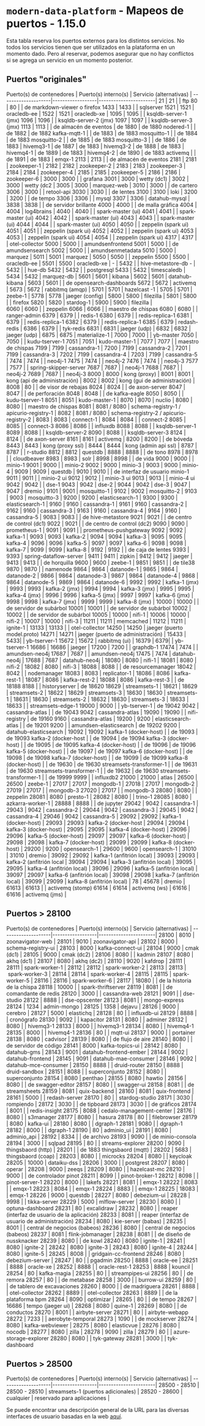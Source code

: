 # `modern-data-platform` - Mapeos de puertos - 1.15.0

Esta tabla reserva los puertos externos para los distintos servicios. No todos los servicios tienen que ser utilizados en la plataforma en un momento dado. Pero al reservar, podemos asegurar que no hay conflictos si se agrega un servicio en un momento posterior.

## Puertos "originales"

Puerto(s) de contenedores | Puerto(s) interno(s) | Servicio (alternativas) |
\--------------------|------------------|-----------------------|
21 | 21 | | ftp
80 | 80 | | de markdown-viewer o firefox
1433 | 1433 | | sqlserver
1521 | 1521 | oracledb-ee |
1522 | 1521 | oracledb-xe |
1095 | 1095 | | ksqldb-server-1 (jmx)
1096 | 1096 | | ksqldb-server-2 (jmx)
1097 | 1097 | | ksqldb-server-3 (jmx)
1113 | 1113 | | de almacén de eventos
| de 1880 | de 1880 nodered-1 |
| de 1882 | de 1882 kafka-mqtt-1 |
| de 1883 | de 1883 mosquitto-1 |
| de 1884 | de 1883 mosquitto-2 |
| de 1885 | de 1883 mosquitto-3 |
| de 1886 | de 1883 | hivemq3-1
| de 1887 | de 1883 | hivemq3-2
| de 1888 | de 1883 | hivemq4-1
| de 1889 | de 1883 | hivemq4-2
| de 1890 | de 1883 activemq |
| de 1891 | de 1883 | emqx-1
2113 | 2113 | | de almacén de eventos
2181 | 2181 | zookeeper-1 |
2182 | 2182 | zookeeper-2 |
2183 | 2183 | zookeeper-3 |
2184 | 2184 | zookeeper-4 |
2185 | 2185 | zookeeper-5 |
2186 | 2186 | zookeeper-6 |
3000 | 3000 | | grafana
3001 | 3000 | wetty (dc1) |
3002 | 3000 | wetty (dc2 |
3005 | 3000 | marquez-web |
3010 | 3000 | | de cartero
3006 | 3000 | | retool-api
3030 | 3030 | | de lentes
3100 | 3100 | loki |
3200 | 3200 | | de tempo
3306 | 3306 | | mysql
3307 | 3306 | datahub-mysql |
3838 | 3838 | | de servidor brillante
4000 | 4000 | | de malla gráfica
4004 | 4004 | log4brains |
4040 | 4040 | | spark-master (ui)
4041 | 4041 | | spark-master (ui)
4042 | 4042 | | spark-master (ui)
4043 | 4043 | | spark-master (ui)
4044 | 4044 | | spark-master (ui)
4050 | 4050 | | zeppelin (spark ui)
4051 | 4051 | | zeppelin (spark ui)
4052 | 4052 | | zeppelin (spark ui)
4053 | 4053 | | zeppelin (spark ui)
4054 | 4054 | | zeppelin (spark ui)
4317 | 4317 | | otel-collector
5000 | 5000 | | amundsenfrontend
5001 | 5000 | | de amundsensearch
5002 | 5000 | | amundsenmetadata
5010 | 5000 | marquez |
5011 | 5001 | marquez |
5050 | 5050 | | zeppelin
5500 | 5500 | oracledb-ee |
5501 | 5500 | oracledb-xe |
\-     | 5432 | | hive-metastore-db
\-     | 5432 | | hue-db
5432 | 5432 | | postgresql
5433 | 5432 | timescaledb |
5434 | 5432 | marquez-db |
5601 | 5601 | kibana |
5602 | 5601 | datahub-kibana |
5603 | 5601 | | de opensearch-dashboards
5672 | 5672 | activemq |
5673 | 5672 | rabbitmq (amqp) |
5701 | 5701 | hazelcast -1 |
5705 | 5701 | zeebe-1 |
5778 | 5778 | jaeger (config) |
5800 | 5800 | filezilla |
5801 | 5800 | | firefox
5820 | 5820 | stardog-1 |
5900 | 5900 | filezilla |\
6060 | 6060 | | zeppelin
6066 | 6066 | | maestro de chispas
6080 | 6080 | | ranger-admin
6379 | 6379 | | redis-1
6380 | 6379 | | redis-replica-1
6381 | 6379 | | redis-replica-1
6382 | 6379 | | redis-replica-1
6385 | 6379 | redash-redis |
6386 | 6379 | | tyk-redis
6831 | 6831 | jaeger (udp) |
6832 | 6832 | jaeger (udp) |
6875 | 6875 | materialize-1 |
7000 | 7000 | | yb-master
7050 | 7050 | | kudu-tserver-1
7051 | 7051 | kudo-master-1 |
7077 | 7077 | | maestro de chispas
7199 | 7199 | cassandra-1 |
7200 | 7199 | cassandra-2 |
7201 | 7199 | cassandra-3 |
7202 | 7199 | cassandra-4 |
7203 | 7199 | cassandra-5 |
7474 | 7474 | | neo4j-1
7475 | 7474 | | neo4j-2
7476 | 7474 | | neo4j-3
7577 | 7577 | | spring-skipper-server
7687 | 7687 | | neo4j-1
7688 | 7687 | | neo4j-2
7689 | 7687 | | neo4j-3
8000 | 8000 | kong (proxy) |
8001 | 8001 | kong (api de administración) |
8002 | 8002 | kong (gui de administración) |
8008 | 80 | | de visor de rebajas
8024 | 8024 | | de axon-server
8047 | 8047 | | de perforación
8048 | 8048 | | de kafka-eagle
8050 | 8050 | | kudu-tserver-1
8051 | 8051 | kudo-master-1 |
8070 | 8070 | nuclio |
8080 | 8080 | | maestro de chispas
8081 | 8081 / 8080 | schema-registry-1 / apicurio-registry-1 |
8082 | 8081 / 8080 | schema-registry-2 / apicurio-registry-2 |
8083 | 8083 | connect-1 |
8084 | 8084 | | connect-2
8085 | 8085 | | connect-3
8086 | 8086 | | influxdb
8088 | 8088 | | ksqldb-server-1
8089 | 8088 | | ksqldb-server-2
8090 | 8088 | | ksqldb-server-3
8124 | 8124 | | de axon-server
8161 | 8161 | activemq |
8200 | 8200 | | de bóveda
8443 | 8443 | kong (proxy ssl) |
8444 | 8444 | kong (admin api ssl) |
8787 | 8787 | | r-studio
8812 | 8812 | questdb |
8888 | 8888 | | de tono
8978 | 8978 | | cloudbeaver
8983 | 8983 | solr |
8998 | 8998 | | de vida
9000 | 9000 | | minio-1
9001 | 9000 | | minio-2
9002 | 9000 | minio-3 |
9003 | 9000 | minio-4 |
9009 | 9009 | questdb |
9010 | 9010 | | de interfaz de usuario minio-1
9011 | 9011 | | minio-2 ui
9012 | 9012 | | minio-3 ui
9013 | 9013 | | minio-4 ui
9042 | 9042 | | dse-1
9043 | 9042 | dse-2 |
9044 | 9042 | dse-3 |
9047 | 9047 | dremio |
9101 | 9001 | mosquitto-1 |
9102 | 9002 | mosquitto-2 |
9103 | 9003 | mosquitto-3 |
9200 | 9200 | elasticsearch-1 |
9300 | 9300 | elasticsearch-1 |
9160 | 9160 | cassandra-1 |
9161 | 9160 | cassandra-2 |
9162 | 9160 | cassandra-3 |
9163 | 9160 | cassandra-4 |
9164 | 9160 | cassandra-5 |
9083 | 9083 | | de hive-metastore
9021 | 9021 | | de centro de control (dc1)
9022 | 9021 | | de centro de control (dc2)
9090 | 9090 | prometheus-1 |
9091 | 9091 | | prometheus-pushgateway
9092 | 9092 | kafka-1 |
9093 | 9093 | kafka-2 |
9094 | 9094 | kafka-3 |
9095 | 9095 | kafka-4 |
9096 | 9096 | kafka-5 |
9097 | 9097 | kafka-6 |
9098 | 9098 | kafka-7 |
9099 | 9099 | kafka-8 |
9192 | 9192 | | de caja de lentes
9393 | 9393 | spring-dataflow-server |
9411 | 9411 | zipkin |
9412 | 9412 | jaeger |
9413 | 9413 | | de horquilla
9600 | 9600 | zeebe-1 |
9851 | 9851 | | de tile38
9870 | 9870 | | namenode
9864 | 9864 | datanode-1 |
9865 | 9864 | datanode-2 |
9866 | 9864 | datanode-3 |
9867 | 9864 | datanode-4 |
9868 | 9864 | datanode-5 |
9869 | 9864 | datanode-6 |
9992 | 9992 | kafka-1 (jmx) |
9993 | 9993 | kafka-2 (jmx) |
9994 | 9994 | kafka-3 (jmx) |
9995 | 9995 | kafka-4 (jmx) |
9996 | 9996 | kafka-5 (jmx) |
9997 | 9997 | kafka-6 (jmx) |
9998 | 9998 | kafka-7 (jmx) |
9999 | 9999 | kafka-8 (jmx) |
10000 | 10000 | | de servidor de subárbol
10001 | 10001 | | de servidor de subárbol
10002 | 10002 | | de servidor de subárbol
10005 | 10000 | nifi-1 |
10006 | 10000 | nifi-2 |
10007 | 10000 | nifi-3 |
11211 | 11211 | memcached |
11212 | 11211 | ignite-1 |
13133 | 13133 | | otel-collector
14250 | 14250 | jaeger (puerto model.proto)
14271 | 14271 | jaeger (puerto de administración) |
15433 | 5433| | yb-tserver-1
15672 | 15672 | rabbitmq (ui) |
16379 | 6379| | yb-tserver-1
16686 | 16686 | jaeger |
17200 | 7200 | | graphdb-1
17474 | 7474 | | amundsen-neo4j
17687 | 7687 | | amundsen-neo4j
17475 | 7474 | datahub-neo4j |
17688 | 7687 | datahub-neo4j |
18080 | 8080 | nifi-1 |
18081 | 8080 | nifi-2 |
18082 | 8080 | nifi-3 |
18088 | 8088 | | de resourcemanager
18042 | 8042 | | nodemanager
18083 | 8083 | replicator-1 |
18086 | 8086 | kafka-rest-1 |
18087 | 8086 | kafka-rest-2 |
18088 | 8086 | kafka-rest-3 |
| de 18188 8188 | | historyserver
| de 18620 18629 | streamsets-1 |
18621 | 18629 | streamsets-2 |
18622 | 18629 | streamsets-3 |
18630 | 18630 | streamsets-1 |
18631 | 18630 | streamsets-2 |
18632 | 18630 | streamsets-3 |
18633 | 18633 | | streamsets-edge-1
19000 | 9000 | | yb-tserver-1
| de 19042 9042 | cassandra-atlas |
| de 19043 9042 | cassandra-atlas |
19090 | 19090 | | nifi-registry
| de 19160 9160 | cassandra-atlas |
19200 | 9200 | elasticsearch-atlas |
| de 19201 9200 | | amundsen-elasticsearch
| de 19202 9200 | datahub-elasticsearch |
19092 | 19092 | kafka-1 (docker-host) |
| de 19093 | de 19093 kafka-2 (docker-host |
| de 19094 | de 19094 kafka-3 (docker-host) |
| de 19095 | de 19095 kafka-4 (docker-host) |
| de 19096 | de 19096 kafka-5 (docker-host) |
| de 19097 | de 19097 kafka-6 (docker-host) |
| de 19098 | de 19098 kafka-7 (docker-host) |
| de 19099 | de 19099 kafka-8 (docker-host) |
| de 19630 | de 19630 streamsets-transformer-1 |
| de 19631 | de 19630 streamsets-transformer-1 |
| de 19632 | de 19630 streamsets-transformer-1 |
| de 19999 9999 | | influxdb2
21000 | 21000 | atlas |
26500 | 26500 | zeebe-1 |
27017 | 27017 | mongodb-1 |
27018 | 27017 | mongodb-2 |
27019 | 27017 | | mongodb-3
27020 | 27017 | | mongodb-3
28080 | 8080 | | zeppelin
28081 | 8080 | presto-1 |
28082 | 8080 | | trino-1
28085 | 8080 | azkarra-worker-1 |
28888 | 8888 | | de jupyter
29042 | 9042 | cassandra-1 |
29043 | 9042 | cassandra-2 |
29044 | 9042 | cassandra-3 |
29045 | 9042 | cassandra-4 |
29046 | 9042 | cassandra-5 |
29092 | 29092 | kafka-1 (docker-host) |
29093 | 29093 | kafka-2 (docker-host |
29094 | 29094 | kafka-3 (docker-host) |
29095 | 29095 | kafka-4 (docker-host) |
29096 | 29096 | kafka-5 (docker-host) |
29097 | 29097 | kafka-6 (docker-host) |
29098 | 29098 | kafka-7 (docker-host) |
29099 | 29099 | kafka-8 (docker-host) |
29200 | 9200 | opensearch-1 |
29600 | 9600 | opensearch-1 |
31010 | 31010 | dremio |
39092 | 29092 | kafka-1 (anfitrión local) |
39093 | 29093 | kafka-2 (anfitrión local |
39094 | 29094 | kafka-3 (anfitrión local) |
39095 | 29095 | kafka-4 (anfitrión local) |
39096 | 29096 | kafka-5 (anfitrión local) |
39097 | 29097 | kafka-6 (anfitrión local) |
39098 | 29098 | kafka-7 (anfitrión local) |
39099 | 29099 | kafka-8 (anfitrión local) |
78 | 45678 | dremio |
61613 | 61613 | | activemq (stomp)
61614 | 61614 | activemq (ws) |
61616 | 61616 | activemq (jms) |

## Puertos > 28100

Puerto(s) de contenedores | Puerto(s) interno(s) | Servicio (alternativas) |
\--------------------|------------------|-----------------------|
28100 | 8010 | zoonavigator-web |
28101 | 9010 | zoonavigator-api |
28102 | 8000 | schema-registry-ui |
28103 | 8000 | kafka-connect-ui |
28104 | 9000 | cmak (dc1) |
28105 | 9000 | cmak (dc2) |
28106 | 8080 | | kadmin
28107 | 8080 | akhq (dc1) |
28107 | 8080 | akhq (dc2) |
28110 | 9020 | kafdrop |
28111 | 28111 | spark-worker-1 |
28112 | 28112 | spark-worker-2 |
28113 | 28113 | spark-worker-3 |
28114 | 28114 | spark-worker-4 |
28115 | 28115 | spark-worker-5 |
28116 | 28116 | spark-worker-6 |
28117 | 18080 | | de la historia de la chispa
28118 | 10000 | | spark-thriftserver
28119 | 8081 | | de comandante de redis
28120 | 3000 | | cassandra-web
28121 | 9091 | | dse-studio
28122 | 8888 | | dse-opscenter
28123 | 8081 | | mongo-express
28124 | 1234 | admin-mongo |
28125 | 1358 | dejavu |
28126 | 9000 | cerebro |
28127 | 5000 | elastichq |
28128 | 80 | | influxdb-ui
28129 | 8888 | | cronógrafo
28130 | 9092 | | kapacitor
28131 | 8080 | | adminer
28132 | 8080 | | hivemq3-1
28133 | 8000 | | hivemq3-1
28134 | 8080 | | hivemq4-1
28135 | 8000 | | hivemq4-1
28136 | 80 | | mqtt-ui
28137 | 9000 | | portainer
28138 | 8080 | cadvisor |
28139 | 8080 | | de flujo de aire
28140 | 8080 | | de servidor de código
28141 | 8000 | kafka-topics-ui |
28142 | 8080 | datahub-gms |
28143 | 9001 | datahub-frontend-ember |
28144 | 9002 | datahub-frontend |
28145 | 9091 | datahub-mae-consumer |
28146 | 9092 | datahub-mce-consumer |
28150 | 8888 | | druid-router
28150 | 8888 | druid-sandbox |
28151 | 8088 | | superconjunto
28152 | 8080 | | superconjunto
28154 | 8080 | penthao |
28155 | 8080 | hawtio |
28156 | 8080 | | de swagger-editor
28157 | 8080 | | swagger-ui
28158 | 8081 | | de streamsheets
28159 | 8081 | quix-backend |
28160 | 8081 | quix-frontend |
28161 | 5000 | | redash-server
28170 | 80 | | stardog-studio
28171 | 3030 | rompiendo |
28172 | 3030 | | de tipboard
28173 | 3030 | | de gráficos
28174 | 8001 | | redis-insight
28175 | 8088 | cedalo-management-center |
28176 | 8080 | | s3manager
28177 | 8080 | | hasura
28178 | 80 | | filebrowser
28179 | 8080 | kafka-ui |
28180 | 8080 | | dgraph-1
28181 | 9080 | | dgraph-1
28182 | 8000 | | dgraph-1
28190 | 80 | adminio_ui |
28191 | 8080 | adminio_api |
28192 | 8334 | | de archivo
28193 | 9090 | | de minio-consola
28194 | 3000 | | sqlpad
28195 | 80 | | streams-explorer
28200 | 9090 | thingsbaord (http) |
28201 | | de 1883 thingsbaord (mqtt) |
28202 | 5683 | thingsbaord (coap) |
28203 | 8080 | | microcks
28204 | 8080 | | keycloak
28205 | 10000 | dataiku-dss |
28206 | 3000 | | postgrest
28207 | 8080 | operar |
28208 | 9000 | zeeqs |
28209 | 8080 | | hazelcast-mc
28210 | 9000 | | de controlador pinot
28211 | 8099 | | pinot-broker-1
28212 | 8098 | | pinot-server-1
28220 | 8000 | | lakefs
28221 | 8081 | | emqx-1
28222 | 8083 | | emqx-1
28223 | 8084 | | emqx-1
28224 | 8883 | | emqx-1
28225 | 18083 | | emqx-1
28226 | 9000 | questdb |
28227 | 8080 | debezium-ui |
28228 | 9998 | | tikka-server
28229 | 5000 | mlflow-server |
28230 | 8080 | | optuna-dashboard
28231 | 80 | excalidraw |
28232 | 8080 | | reaper (interfaz de usuario de la aplicación)
28233 | 8081 | | reaper (interfaz de usuario de administración)
28234 | 8080 | kie-server (babas) |
28235 | 8001 | | central de negocios (babeos)
28236 | 8080 | | central de negocios (babeos)
28237 | 8081 | flink-jobmanager |
28238 | 8081 | | de diseño de nussknacker
28239 | 8080 | | de kowl
28240 | 8080 | ignite-1 |
28241 | 8080 | ignite-2 |
28242 | 8080 | ignite-3 |
28243 | 8080 | ignite-4 |
28244 | 8080 | ignite-5 |
28245 | 8008 | | gridgain-cc-frontend
28246 | 8080 | debezium-server |
28247 | 80 | | pgadmin
28250 | 8888 | oracle-ee |
28251 | 8888 | oracle-xe |
28252 | 8888 | | oracle-rest-1
28253 | 8888 | kouncil |
28254 | 80 | kafka-magia |
28255 | 80 | | streampipes-ui
28256 | 80 | | de remora
28257 | 80 | | de metabase
28258 | 3000 | | burrow-ui
28259 | 80 | | de tablero de excavaciones
28260 | 8000 | | de madriguera
28261 | 8888 | | otel-collector
28262 | 8889 | | otel-collector
28263 | 8889 | | de la plataforma bpm
28264 | 8090 | optimizar |
28265 | 80 | | de tempo
28267 | 16686 | tempo (jaeger ui) |
28268 | 8080 | quine-1 |
28269 | 8080 | | de conductos
28270 | 8001 | | airbyte-server
28271 | 80 | | airbyte-webapp
28272 | 7233 | | aerobyte-temporal
28273 | 1090 | | de mockserver
28274 | 8080 | kafka-webviewer |
28275 | 8080 | elasticvue |
28276 | 8080 | nocodb |
28277 | 8080 | zilla |
28278 | 9090 | zilla |
28279 | 80 | | azure-storage-explorer
28280 | 8080 | | tyk-gateway
28281 | 3000 | | tyk-dashboard

## Puertos > 28500

Puerto(s) de contenedores | Puerto(s) interno(s) | Servicio (alternativas) |
\--------------------|------------------|-----------------------|
28500 - 28510 | 28500 - 28510 | streamsets-1 (puertos adicionales) |
28520 - 28600 | cualquier | reservado para aplicaciones |

Se puede encontrar una descripción general de la URL para las diversas interfaces de usuario basadas en la web [aquí](./environment/README.md).
